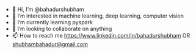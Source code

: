 - 👋 Hi, I’m @bahadurshubham
- 👀 I’m interested in machine learning, deep learning, computer vision 
- 🌱 I’m currently learning pyspark
- 💞️ I’m looking to collaborate on anything
- 📫 How to reach me https://www.linkedin.com/in/bahadurshubham OR shubhambahadur@gmail.com

<!---
bahadurshubham/bahadurshubham is a ✨ special ✨ repository because its `README.md` (this file) appears on your GitHub profile.
You can click the Preview link to take a look at your changes.
--->
